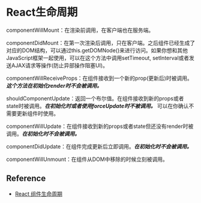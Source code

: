 # React生命周期

componentWillMount：在渲染前调用，在客户端也在服务端。

componentDidMount：在第一次渲染后调用，只在客户端。之后组件已经生成了对应的DOM结构，可以通过this.getDOMNode()来进行访问。如果你想和其他JavaScript框架一起使用，可以在这个方法中调用setTimeout, setInterval或者发送AJAX请求等操作(防止异部操作阻塞UI)。

componentWillReceiveProps：在组件接收到一个新的prop(更新后)时被调用。***这个方法在初始化render时不会被调用。***

shouldComponentUpdate：返回一个布尔值。在组件接收到新的props或者state时被调用。***在初始化时或者使用forceUpdate时不被调用。*** 
可以在你确认不需要更新组件时使用。

componentWillUpdate：在组件接收到新的props或者state但还没有render时被调用。***在初始化时不会被调用。***

componentDidUpdate：在组件完成更新后立即调用。***在初始化时不会被调用。***

componentWillUnmount：在组件从DOM中移除的时候立刻被调用。


## Reference

- [React 组件生命周期](http://www.runoob.com/react/react-component-life-cycle.html)

